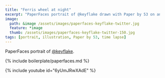 ```yaml
---
title: "Ferris wheel at night"
excerpt: "PaperFaces portrait of @keyflake drawn with Paper by 53 on an iPad."
image: 
  path: &image /assets/images/paperfaces-keyflake-twitter.jpg 
  feature: *image
  thumb: /assets/images/paperfaces-keyflake-twitter-150.jpg
tags: [portrait, illustration, Paper by 53, time lapse]
---
```


PaperFaces portrait of [@keyflake](http://twitter.com/keyflake).

{% include boilerplate/paperfaces.md %}

{% include youtube id="6yUmJRwXAdE" %}

